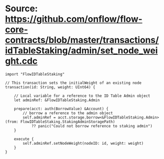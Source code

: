 # Source: https://github.com/onflow/flow-core-contracts/blob/master/transactions/idTableStaking/admin/set_node_weight.cdc

```
import "FlowIDTableStaking"

// This transaction sets the initialWeight of an existing node
transaction(id: String, weight: UInt64) {

    // Local variable for a reference to the ID Table Admin object
    let adminRef: &FlowIDTableStaking.Admin

    prepare(acct: auth(BorrowValue) &Account) {
        // borrow a reference to the admin object
        self.adminRef = acct.storage.borrow<&FlowIDTableStaking.Admin>(from: FlowIDTableStaking.StakingAdminStoragePath)
            ?? panic("Could not borrow reference to staking admin")
    }

    execute {
        self.adminRef.setNodeWeight(nodeID: id, weight: weight)
    }
}
```